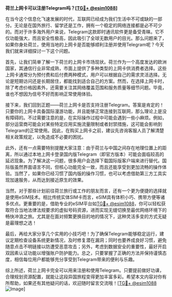 **荷兰上网卡可以注册Telegram吗？[[TG💪+ @esim1088](https://t.me/s/esim1088)]**

在当今这个信息化飞速发展的时代，互联网已经成为我们生活中不可或缺的一部分。无论是在国外旅行、留学还是工作，拥有一个稳定的网络连接都是必不可少的。而对于许多海外用户来说，Telegram这款即时通讯软件更是备受青睐。它不仅功能强大，而且安全性极高，因此吸引了全球无数用户的目光。那么问题来了，如果你身处荷兰，使用当地的上网卡是否能够顺利注册并使用Telegram呢？今天我们就来详细探讨一下这个问题。

首先，让我们简单了解一下荷兰的上网卡市场现状。荷兰作为一个高度发达的欧洲国家，其通信行业非常成熟，市面上提供了多种类型的上网卡供消费者选择。这些上网卡通常分为预付费和后付费两种模式，用户可以根据自己的需求灵活选择。无论是短期访问还是长期居住，都能找到适合自己的方案。然而，在选择上网卡时，除了考虑价格因素外，还需要关注其网络覆盖范围和服务质量等细节问题。毕竟，谁也不想因为信号不好而影响正常使用体验。

接下来，我们回到正题——荷兰上网卡是否支持注册Telegram。答案是肯定的！只要你的上网卡具备国际漫游功能，并且能够正常连接到互联网，那么理论上是没有障碍的。不过需要注意的是，在实际操作过程中可能会遇到一些小麻烦。例如，部分运营商可能会对某些特定应用实施流量限制或者封禁措施，这可能会影响到Telegram的正常使用。因此，在购买上网卡之前，建议先咨询客服人员了解清楚相关政策规定，以免造成不必要的困扰。

此外，还有一点需要特别提醒大家注意：由于荷兰与中国之间存在地理位置上的距离，所以通过本地上网卡登录国内版Telegram（即官方版本）可能会面临较高的延迟现象。为了解决这一问题，很多用户会选择下载国际版客户端来进行替代。国际版虽然界面语言不同，但核心功能完全一致，而且还能享受到更加流畅的操作体验。当然了，如果你已经习惯了国内版的操作习惯，也可以考虑借助第三方工具实现加速服务，从而达到接近原生的效果。

当然，对于那些计划前往荷兰旅行或工作的朋友而言，还有一个更为便捷的选择就是使用eSIM技术。相比传统实体SIM卡而言，eSIM具有体积小巧、携带方便等诸多优点。更重要的是，借助专业的eSIM平台如[TG💪+ @esim1088](https://t.me/s/esim1088)，你可以轻松获取符合当地法律法规要求的虚拟号码资源，进而实现无缝切换至最优网络环境下的畅快冲浪之旅。尤其是在面对频繁更换目的地的情况下，这种灵活多变的方式无疑是最理想之选！

最后，再给大家分享几个实用的小技巧吧！为了确保Telegram能够稳定运行，建议定期检查设备系统更新情况，及时修复潜在漏洞；同时也要养成良好习惯，避免随意点击不明链接以防遭受恶意攻击；另外，考虑到数据安全的重要性，最好开启双因素认证功能以增强账户防护能力。总之，只要掌握了正确的方法并保持谨慎态度，相信每位用户都能够充分享受到Telegram带来的便利与乐趣。

综上所述，荷兰上网卡完全可以用来注册和使用Telegram。只要提前做好功课，合理规划资源配置，就能让这段异国旅程变得更加丰富多彩。希望本文内容对你有所帮助，如果还有其他疑问的话，欢迎随时留言交流哦！[[TG💪+ @esim1088](https://t.me/s/esim1088) ![Image](https://i.postimg.cc/4NQfJmqS/Snipaste-2025-05-13-00-14-12.png)]